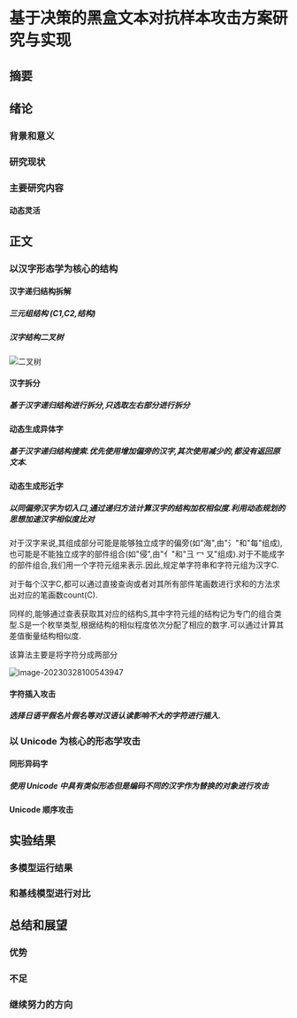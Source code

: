 # **基于决策的黑盒文本对抗样本攻击方案研究与实现**

## 摘要

## 绪论

### 背景和意义

### 研究现状

###  主要研究内容

#### 动态灵活

## 正文

### 以汉字形态学为核心的结构

#### 汉字递归结构拆解

##### 三元组结构 (C1,C2,结构)

##### 汉字结构二叉树

![二叉树](C:\Users\abget\Study\黑盒攻击\报告\论文初稿\汉字拆分结构.drawio.png)

#### 汉字拆分

##### 基于汉字递归结构进行拆分,只选取左右部分进行拆分

#### 动态生成异体字

##### 基于汉字递归结构搜索.优先使用增加偏旁的汉字,其次使用减少的,都没有返回原文本.

#### 动态生成形近字

##### 以同偏旁汉字为切入口,通过递归方法计算汉字的结构加权相似度.利用动态规划的思想加速汉字相似度比对

对于汉字来说,其组成部分可能是能够独立成字的偏旁(如"海",由"⺡"和"每"组成),也可能是不能独立成字的部件组合(如"侵",由"亻"和"彐 冖 又"组成).对于不能成字的部件组合,我们用一个字符元组来表示.因此,规定单字符串和字符元组为汉字C.

对于每个汉字C,都可以通过直接查询或者对其所有部件笔画数进行求和的方法求出对应的笔画数count(C).

同样的,能够通过查表获取其对应的结构S,其中字符元组的结构记为专门的组合类型.S是一个枚举类型,根据结构的相似程度依次分配了相应的数字.可以通过计算其差值衡量结构相似度.

该算法主要是将字符分成两部分

![image-20230328100543947](C:\Users\abget\Study\黑盒攻击\报告\论文初稿\image-20230328100543947-1679969149010-1.png)



#### 字符插入攻击

##### 选择日语平假名片假名等对汉语认读影响不大的字符进行插入.

### 以 Unicode 为核心的形态学攻击

#### 同形异码字

##### 使用 Unicode 中具有类似形态但是编码不同的汉字作为替换的对象进行攻击

#### Unicode 顺序攻击

## 实验结果

### 多模型运行结果

### 和基线模型进行对比

## 总结和展望

### 优势

### 不足

### 继续努力的方向